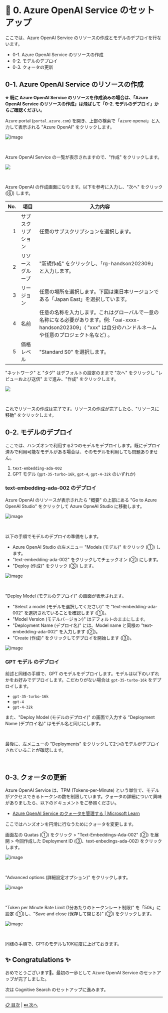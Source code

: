 # 🧪 0. Azure OpenAI Service のセットアップ

ここでは、Azure OpenAI Service のリソースの作成とモデルのデプロイを行ないます。


- 0-1. Azure OpenAI Service のリソースの作成
- 0-2. モデルのデプロイ
- 0-3. クォータの更新

## 0-1. Azure OpenAI Service のリソースの作成

**※ 既に Azure OpenAI Service のリソースを作成済みの場合は、「Azure OpenAI Service のリソースの作成」は飛ばして「0-2. モデルのデプロイ」からご確認ください。**


Azure portal (`portal.azure.com`) を開き、上部の検索で「azure openai」と入力して表示される "Azure OpenAI" をクリックします。

![image](./images/0-1-1.png)

<br>

Azure OpenAI Service の一覧が表示されますので、"作成" をクリックします。


![](./images/0-1-2.png)

<br>

Azure OpenAI の作成画面になります。以下を参考に入力し、"次へ" をクリック (⑥) します。

No.  | 項目 | 入力内容
---: | --- | ---
1 | サブスクリプション | 任意のサブスクリプションを選択します。
2 | リソースグループ | "新規作成" をクリックし、「rg-handson202309」と入力します。
3 | リージョン | 任意の場所を選択します。下図は東日本リージョンである「Japan East」を選択しています。
4 | 名前 | 任意の名称を入力します。これはグローバルで一意の名称になる必要があります。例:「oai-xxxx-handson202309」( "xxx" は自分のハンドルネームや任意のプロジェクト名など) 。
5 | 価格レベル | "Standard S0" を選択します。


"ネットワーク" と "タグ" はデフォルトの設定のままで "次へ" をクリックし "レビューおよび送信" まで進み、"作成" をクリックします。

![](./images/0-1-3.png)

<br>

これでリソースの作成は完了です。リソースの作成が完了したら、"リソースに移動" をクリックします。

## 0-2. モデルのデプロイ

ここでは、ハンズオンで利用する2つのモデルをデプロイします。既にデプロイ済みで利用可能なモデルがある場合は、そのモデルを利用しても問題ありません。

1. `text-embedding-ada-002`
2. GPT モデル (`gpt-35-turbo-16k`, `gpt-4`, `gpt-4-32k` のいずれか)

### text-embedding-ada-002 のデプロイ

Azure OpenAI のリソースが表示されたら "概要" の上部にある "Go to Azure OpenAI Studio" をクリックして Azure OpneAI Studio に移動します。

![image](./images/0-2-1.png)

<br>

以下の手順でモデルのデプロイの準備をします。

- Azure OpenAI Studio の左メニュー "Models (モデル)" をクリック (①) します。
- "text-embedding-ada-002" をクリックしてチェックオン (②) にします。
- "Deploy (作成)" をクリック (③) します。

![image](./images/0-2-2.png)

<br>

"Deploy Model (モデルのデプロイ)" の画面が表示されます。

- "Select a model (モデルを選択してください)" で "text-embedding-ada-002" を選択されていることを確認します (①)。
- "Model Version (モデルバージョン)" はデフォルトのままにします。
- "Deployment Name (デプロイ名)" には、Model name と同様の "text-embedding-ada-002" を入力します (②)。
- "Create (作成)" をクリックしてデプロイを開始します (③)。

![image](./images/0-2-3.png)

### GPT モデル のデプロイ

前述と同様の手順で、GPT のモデルをデプロイします。モデルは以下のいずれかをお好みでデプロイします。こだわりがない場合は `gpt-35-turbo-16k` をデプロイします。

- `gpt-35-turbo-16k`
- `gpt-4`
- `gpt-4-32k`

また、"Deploy Model (モデルのデプロイ)" の画面で入力する "Deployment Name (デプロイ名)" はモデル名と同じにします。

<br>

最後に、左メニューの "Deployments" をクリックして2つのモデルがデプロイされていることが確認します。

<br>

## 0-3. クォータの更新

Azure OpenAI Service は、TPM (Tokens-per-Minute) という単位で、モデルがアクセスできるトークンの数を制限しています。クォータの詳細について興味がありましたら、以下のドキュメントをご参照ください。

- [Azure OpenAI Service のクォータを管理する | Microsoft Learn](https://learn.microsoft.com/ja-jp/azure/ai-services/openai/how-to/quota?tabs=rest)

ここではハンズオンを円滑に行なうためにクォータを変更します。

画面左の Quatas (①) をクリック > "Text-Embeddings-Ada-002" (②) を展開 > 今回作成した Deployment ID (③、text-enbedings-ada-002) をクリックします。

![image](./images/0-3-1.png)

<br>

"Advanced options (詳細設定オプション)" をクリックします。

![image](./images/0-3-2.png)

<br>

"Token per Minute Rate Limit (1分あたりのトークンレート制限)" を「50k」に設定 (①)し、"Save and close (保存して閉じる)" (②) をクリックします。

![image](./images/0-3-3.png)

<br>

同様の手順で、GPTのモデルも10K程度に上げておきます。

## ✨ Congratulations ✨

おめでとうございます🎉。最初の一歩として Azure OpenAI Service のセットアップが完了しました。

次は Cognitive Search のセットアップに進みます。

---

[📋 目次](../README.md) | [⏭️ 次へ](./setup-cognitive-search.md)
